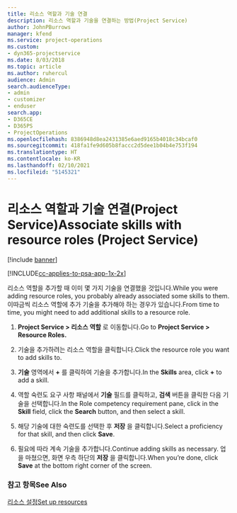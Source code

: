 ```yaml
---
title: 리소스 역할과 기술 연결
description: 리소스 역할과 기술을 연결하는 방법(Project Service)
author: JohnPBurrows
manager: kfend
ms.service: project-operations
ms.custom:
- dyn365-projectservice
ms.date: 8/03/2018
ms.topic: article
ms.author: ruhercul
audience: Admin
search.audienceType:
- admin
- customizer
- enduser
search.app:
- D365CE
- D365PS
- ProjectOperations
ms.openlocfilehash: 8386948d8ea2431385e6aed9165b4018c34bcaf0
ms.sourcegitcommit: 418fa1fe9d605b8faccc2d5dee1b04b4e753f194
ms.translationtype: HT
ms.contentlocale: ko-KR
ms.lasthandoff: 02/10/2021
ms.locfileid: "5145321"
---
```

# <a name="associate-skills-with-resource-roles-project-service"></a><span data-ttu-id="ebdfe-103">리소스 역할과 기술 연결(Project Service)</span><span class="sxs-lookup"><span data-stu-id="ebdfe-103">Associate skills with resource roles (Project Service)</span></span>

[!include [banner](../includes/psa-now-project-operations.md)]

[!INCLUDE[cc-applies-to-psa-app-1x-2x](../includes/cc-applies-to-psa-app-1x-2x.md)]

<span data-ttu-id="ebdfe-104">리소스 역할을 추가할 때 이미 몇 가지 기술을 연결했을 것입니다.</span><span class="sxs-lookup"><span data-stu-id="ebdfe-104">While you were adding resource roles, you probably already associated some skills to them.</span></span> <span data-ttu-id="ebdfe-105">이따금씩 리소스 역할에 추가 기술을 추가해야 하는 경우가 있습니다.</span><span class="sxs-lookup"><span data-stu-id="ebdfe-105">From time to time, you might need to add additional skills to a resource role.</span></span>  
  
1.  <span data-ttu-id="ebdfe-106">**Project Service > 리소스 역할** 로 이동합니다.</span><span class="sxs-lookup"><span data-stu-id="ebdfe-106">Go to **Project Service > Resource Roles.**</span></span>  
  
2.  <span data-ttu-id="ebdfe-107">기술을 추가하려는 리소스 역할을 클릭합니다.</span><span class="sxs-lookup"><span data-stu-id="ebdfe-107">Click the resource role you want to add skills to.</span></span>  
  
3.  <span data-ttu-id="ebdfe-108">**기술** 영역에서 **+** 를 클릭하여 기술을 추가합니다.</span><span class="sxs-lookup"><span data-stu-id="ebdfe-108">In the **Skills** area, click **+** to add a skill.</span></span>  
  
4.  <span data-ttu-id="ebdfe-109">역할 숙련도 요구 사항 패널에서 **기술** 필드를 클릭하고, **검색** 버튼을 클릭한 다음 기술을 선택합니다.</span><span class="sxs-lookup"><span data-stu-id="ebdfe-109">In the Role competency requirement pane, click in the **Skill** field, click the **Search** button,  and then select a skill.</span></span>  
  
5.  <span data-ttu-id="ebdfe-110">해당 기술에 대한 숙련도를 선택한 후 **저장** 을 클릭합니다.</span><span class="sxs-lookup"><span data-stu-id="ebdfe-110">Select a proficiency for that skill, and then click **Save**.</span></span>  
  
6.  <span data-ttu-id="ebdfe-111">필요에 따라 계속 기술을 추가합니다.</span><span class="sxs-lookup"><span data-stu-id="ebdfe-111">Continue adding skills as necessary.</span></span> <span data-ttu-id="ebdfe-112">업을 마쳤으면, 화면 우측 하단의 **저장** 을 클릭합니다.</span><span class="sxs-lookup"><span data-stu-id="ebdfe-112">When you’re done, click **Save** at the bottom right corner of the screen.</span></span>  
  
### <a name="see-also"></a><span data-ttu-id="ebdfe-113">참고 항목</span><span class="sxs-lookup"><span data-stu-id="ebdfe-113">See Also</span></span>  
 [<span data-ttu-id="ebdfe-114">리소스 설정</span><span class="sxs-lookup"><span data-stu-id="ebdfe-114">Set up resources</span></span>](../psa/set-up-resources.md)
